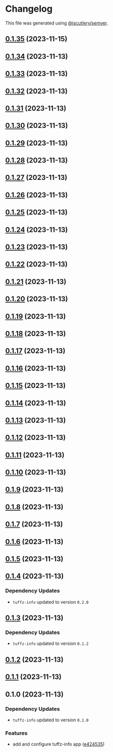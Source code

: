 # Changelog

This file was generated using [@jscutlery/semver](https://github.com/jscutlery/semver).

## [0.1.35](https://github.com/tuffz/nx-semver-playground/compare/tuffz-info-e2e-0.1.34...tuffz-info-e2e-0.1.35) (2023-11-15)

## [0.1.34](https://github.com/tuffz/tuffz-nx-workspace/compare/tuffz-info-e2e-0.1.33...tuffz-info-e2e-0.1.34) (2023-11-13)

## [0.1.33](https://github.com/tuffz/tuffz-nx-workspace/compare/tuffz-info-e2e-0.1.32...tuffz-info-e2e-0.1.33) (2023-11-13)

## [0.1.32](https://github.com/tuffz/tuffz-nx-workspace/compare/tuffz-info-e2e-0.1.31...tuffz-info-e2e-0.1.32) (2023-11-13)

## [0.1.31](https://github.com/tuffz/tuffz-nx-workspace/compare/tuffz-info-e2e-0.1.30...tuffz-info-e2e-0.1.31) (2023-11-13)

## [0.1.30](https://github.com/tuffz/tuffz-nx-workspace/compare/tuffz-info-e2e-0.1.29...tuffz-info-e2e-0.1.30) (2023-11-13)

## [0.1.29](https://github.com/tuffz/tuffz-nx-workspace/compare/tuffz-info-e2e-0.1.28...tuffz-info-e2e-0.1.29) (2023-11-13)

## [0.1.28](https://github.com/tuffz/tuffz-nx-workspace/compare/tuffz-info-e2e-0.1.27...tuffz-info-e2e-0.1.28) (2023-11-13)

## [0.1.27](https://github.com/tuffz/tuffz-nx-workspace/compare/tuffz-info-e2e-0.1.26...tuffz-info-e2e-0.1.27) (2023-11-13)

## [0.1.26](https://github.com/tuffz/tuffz-nx-workspace/compare/tuffz-info-e2e-0.1.25...tuffz-info-e2e-0.1.26) (2023-11-13)

## [0.1.25](https://github.com/tuffz/tuffz-nx-workspace/compare/tuffz-info-e2e-0.1.24...tuffz-info-e2e-0.1.25) (2023-11-13)

## [0.1.24](https://github.com/tuffz/tuffz-nx-workspace/compare/tuffz-info-e2e-0.1.23...tuffz-info-e2e-0.1.24) (2023-11-13)

## [0.1.23](https://github.com/tuffz/tuffz-nx-workspace/compare/tuffz-info-e2e-0.1.22...tuffz-info-e2e-0.1.23) (2023-11-13)

## [0.1.22](https://github.com/tuffz/tuffz-nx-workspace/compare/tuffz-info-e2e-0.1.21...tuffz-info-e2e-0.1.22) (2023-11-13)

## [0.1.21](https://github.com/tuffz/tuffz-nx-workspace/compare/tuffz-info-e2e-0.1.20...tuffz-info-e2e-0.1.21) (2023-11-13)

## [0.1.20](https://github.com/tuffz/tuffz-nx-workspace/compare/tuffz-info-e2e-0.1.19...tuffz-info-e2e-0.1.20) (2023-11-13)

## [0.1.19](https://github.com/tuffz/tuffz-nx-workspace/compare/tuffz-info-e2e-0.1.18...tuffz-info-e2e-0.1.19) (2023-11-13)

## [0.1.18](https://github.com/tuffz/tuffz-nx-workspace/compare/tuffz-info-e2e-0.1.17...tuffz-info-e2e-0.1.18) (2023-11-13)

## [0.1.17](https://github.com/tuffz/tuffz-nx-workspace/compare/tuffz-info-e2e-0.1.16...tuffz-info-e2e-0.1.17) (2023-11-13)

## [0.1.16](https://github.com/tuffz/tuffz-nx-workspace/compare/tuffz-info-e2e-0.1.15...tuffz-info-e2e-0.1.16) (2023-11-13)

## [0.1.15](https://github.com/tuffz/tuffz-nx-workspace/compare/tuffz-info-e2e-0.1.14...tuffz-info-e2e-0.1.15) (2023-11-13)

## [0.1.14](https://github.com/tuffz/tuffz-nx-workspace/compare/tuffz-info-e2e-0.1.13...tuffz-info-e2e-0.1.14) (2023-11-13)

## [0.1.13](https://github.com/tuffz/tuffz-nx-workspace/compare/tuffz-info-e2e-0.1.12...tuffz-info-e2e-0.1.13) (2023-11-13)

## [0.1.12](https://github.com/tuffz/tuffz-nx-workspace/compare/tuffz-info-e2e-0.1.11...tuffz-info-e2e-0.1.12) (2023-11-13)

## [0.1.11](https://github.com/tuffz/tuffz-nx-workspace/compare/tuffz-info-e2e-0.1.10...tuffz-info-e2e-0.1.11) (2023-11-13)

## [0.1.10](https://github.com/tuffz/tuffz-nx-workspace/compare/tuffz-info-e2e-0.1.9...tuffz-info-e2e-0.1.10) (2023-11-13)

## [0.1.9](https://github.com/tuffz/tuffz-nx-workspace/compare/tuffz-info-e2e-0.1.8...tuffz-info-e2e-0.1.9) (2023-11-13)

## [0.1.8](https://github.com/tuffz/tuffz-nx-workspace/compare/tuffz-info-e2e-0.1.7...tuffz-info-e2e-0.1.8) (2023-11-13)

## [0.1.7](https://github.com/tuffz/tuffz-nx-workspace/compare/tuffz-info-e2e-0.1.6...tuffz-info-e2e-0.1.7) (2023-11-13)

## [0.1.6](https://github.com/tuffz/tuffz-nx-workspace/compare/tuffz-info-e2e-0.1.5...tuffz-info-e2e-0.1.6) (2023-11-13)

## [0.1.5](https://github.com/tuffz/tuffz-nx-workspace/compare/tuffz-info-e2e-0.1.4...tuffz-info-e2e-0.1.5) (2023-11-13)

## [0.1.4](https://github.com/tuffz/tuffz-nx-workspace/compare/tuffz-info-e2e-0.1.3...tuffz-info-e2e-0.1.4) (2023-11-13)

### Dependency Updates

* `tuffz-info` updated to version `0.2.0`
## [0.1.3](https://github.com/tuffz/tuffz-nx-workspace/compare/tuffz-info-e2e-0.1.2...tuffz-info-e2e-0.1.3) (2023-11-13)

### Dependency Updates

* `tuffz-info` updated to version `0.1.2`
## [0.1.2](https://github.com/tuffz/tuffz-nx-workspace/compare/tuffz-info-e2e-0.1.1...tuffz-info-e2e-0.1.2) (2023-11-13)

## [0.1.1](https://github.com/tuffz/tuffz-nx-workspace/compare/tuffz-info-e2e-0.1.0...tuffz-info-e2e-0.1.1) (2023-11-13)

## 0.1.0 (2023-11-13)

### Dependency Updates

* `tuffz-info` updated to version `0.1.0`

### Features

* add and configure tuffz-info app ([e424535](https://github.com/tuffz/tuffz-nx-workspace/commit/e424535041be922edf5fbfa86b37bebf8b42036a))

